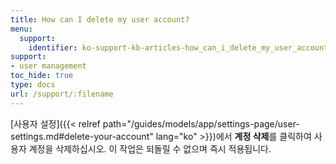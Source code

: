 ```yaml
---
title: How can I delete my user account?
menu:
  support:
    identifier: ko-support-kb-articles-how_can_i_delete_my_user_account
support:
- user management
toc_hide: true
type: docs
url: /support/:filename
---
```


[사용자 설정]({{< relref path="/guides/models/app/settings-page/user-settings.md#delete-your-account" lang="ko" >}})에서 **계정 삭제**를 클릭하여 사용자 계정을 삭제하십시오. 이 작업은 되돌릴 수 없으며 즉시 적용됩니다.
